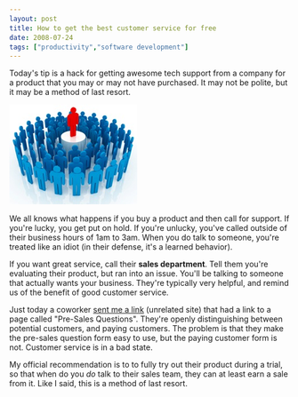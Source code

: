 ```yaml
---
layout: post
title: How to get the best customer service for free
date: 2008-07-24
tags: ["productivity","software development"]
---
```


Today's tip is a hack for getting awesome tech support from a company for a product that you may or may not have purchased. It may not be polite, but it may be a method of last resort.

![Helpful-Crowd](helpful-crowd-thumb.jpg)

We all knows what happens if you buy a product and then call for support. If you're lucky, you get put on hold. If you're unlucky, you've called outside of their business hours of 1am to 3am. When you do talk to someone, you're treated like an idiot (in their defense, it's a learned behavior).

If you want great service, call their **sales department**. Tell them you're evaluating their product, but ran into an issue. You'll be talking to someone that actually wants your business. They're typically very helpful, and remind us of the benefit of good customer service.

Just today a coworker [sent me a link](http://www.focalmedia.net/fmsitesearchpro.html) (unrelated site) that had a link to a page called "Pre-Sales Questions". They're openly distinguishing between potential customers, and paying customers. The problem is that they make the pre-sales question form easy to use, but the paying customer form is not. Customer service is in a bad state.

My official recommendation is to to fully try out their product during a trial, so that when do you _do_ talk to their sales team, they can at least earn a sale from it. Like I said, this is a method of last resort.